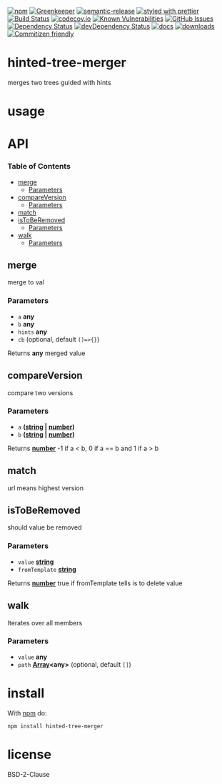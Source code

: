 [![npm](https://img.shields.io/npm/v/hinted-tree-merger.svg)](https://www.npmjs.com/package/hinted-tree-merger)
[![Greenkeeper](https://badges.greenkeeper.io/arlac77/hinted-tree-merger.svg)](https://greenkeeper.io/)
[![semantic-release](https://img.shields.io/badge/%20%20%F0%9F%93%A6%F0%9F%9A%80-semantic--release-e10079.svg)](https://github.com/arlac77/hinted-tree-merger)
[![styled with prettier](https://img.shields.io/badge/styled_with-prettier-ff69b4.svg)](https://github.com/prettier/prettier)
[![Build Status](https://secure.travis-ci.org/arlac77/hinted-tree-merger.png)](http://travis-ci.org/arlac77/hinted-tree-merger)
[![codecov.io](http://codecov.io/github/arlac77/hinted-tree-merger/coverage.svg?branch=master)](http://codecov.io/github/arlac77/hinted-tree-merger?branch=master)
[![Known Vulnerabilities](https://snyk.io/test/github/arlac77/hinted-tree-merger/badge.svg)](https://snyk.io/test/github/arlac77/hinted-tree-merger)
[![GitHub Issues](https://img.shields.io/github/issues/arlac77/hinted-tree-merger.svg?style=flat-square)](https://github.com/arlac77/hinted-tree-merger/issues)
[![Dependency Status](https://david-dm.org/arlac77/hinted-tree-merger.svg)](https://david-dm.org/arlac77/hinted-tree-merger)
[![devDependency Status](https://david-dm.org/arlac77/hinted-tree-merger/dev-status.svg)](https://david-dm.org/arlac77/hinted-tree-merger#info=devDependencies)
[![docs](http://inch-ci.org/github/arlac77/hinted-tree-merger.svg?branch=master)](http://inch-ci.org/github/arlac77/hinted-tree-merger)
[![downloads](http://img.shields.io/npm/dm/hinted-tree-merger.svg?style=flat-square)](https://npmjs.org/package/hinted-tree-merger)
[![Commitizen friendly](https://img.shields.io/badge/commitizen-friendly-brightgreen.svg)](http://commitizen.github.io/cz-cli/)

# hinted-tree-merger

merges two trees guided with hints

# usage

# API

<!-- Generated by documentation.js. Update this documentation by updating the source code. -->

### Table of Contents

-   [merge](#merge)
    -   [Parameters](#parameters)
-   [compareVersion](#compareversion)
    -   [Parameters](#parameters-1)
-   [match](#match)
-   [isToBeRemoved](#istoberemoved)
    -   [Parameters](#parameters-2)
-   [walk](#walk)
    -   [Parameters](#parameters-3)

## merge

merge to val

### Parameters

-   `a` **any** 
-   `b` **any** 
-   `hints` **any** 
-   `cb`   (optional, default `()=>{}`)

Returns **any** merged value

## compareVersion

compare two versions

### Parameters

-   `a` **([string](https://developer.mozilla.org/docs/Web/JavaScript/Reference/Global_Objects/String) \| [number](https://developer.mozilla.org/docs/Web/JavaScript/Reference/Global_Objects/Number))** 
-   `b` **([string](https://developer.mozilla.org/docs/Web/JavaScript/Reference/Global_Objects/String) \| [number](https://developer.mozilla.org/docs/Web/JavaScript/Reference/Global_Objects/Number))** 

Returns **[number](https://developer.mozilla.org/docs/Web/JavaScript/Reference/Global_Objects/Number)** \-1 if a &lt; b, 0 if a == b and 1 if a > b

## match

url means highest version

## isToBeRemoved

should value be removed

### Parameters

-   `value` **[string](https://developer.mozilla.org/docs/Web/JavaScript/Reference/Global_Objects/String)** 
-   `fromTemplate` **[string](https://developer.mozilla.org/docs/Web/JavaScript/Reference/Global_Objects/String)** 

Returns **[number](https://developer.mozilla.org/docs/Web/JavaScript/Reference/Global_Objects/Number)** true if fromTemplate tells is to delete value

## walk

Iterates over all members

### Parameters

-   `value` **any** 
-   `path` **[Array](https://developer.mozilla.org/docs/Web/JavaScript/Reference/Global_Objects/Array)&lt;any>**  (optional, default `[]`)

# install

With [npm](http://npmjs.org) do:

```shell
npm install hinted-tree-merger
```

# license

BSD-2-Clause
